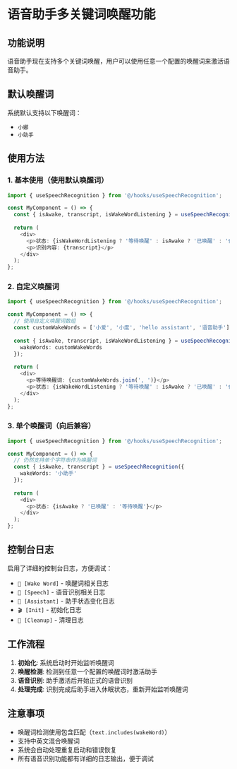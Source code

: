 # 语音助手多关键词唤醒功能

## 功能说明

语音助手现在支持多个关键词唤醒，用户可以使用任意一个配置的唤醒词来激活语音助手。

## 默认唤醒词

系统默认支持以下唤醒词：
- `小娜`
- `小助手` 

## 使用方法

### 1. 基本使用（使用默认唤醒词）

```typescript
import { useSpeechRecognition } from '@/hooks/useSpeechRecognition';

const MyComponent = () => {
  const { isAwake, transcript, isWakeWordListening } = useSpeechRecognition();
  
  return (
    <div>
      <p>状态: {isWakeWordListening ? '等待唤醒' : isAwake ? '已唤醒' : '休眠'}</p>
      <p>识别内容: {transcript}</p>
    </div>
  );
};
```

### 2. 自定义唤醒词

```typescript
import { useSpeechRecognition } from '@/hooks/useSpeechRecognition';

const MyComponent = () => {
  // 使用自定义唤醒词数组
  const customWakeWords = ['小爱', '小度', 'hello assistant', '语音助手'];
  
  const { isAwake, transcript, isWakeWordListening } = useSpeechRecognition({
    wakeWords: customWakeWords
  });
  
  return (
    <div>
      <p>等待唤醒词: {customWakeWords.join(', ')}</p>
      <p>状态: {isWakeWordListening ? '等待唤醒' : isAwake ? '已唤醒' : '休眠'}</p>
    </div>
  );
};
```

### 3. 单个唤醒词（向后兼容）

```typescript
import { useSpeechRecognition } from '@/hooks/useSpeechRecognition';

const MyComponent = () => {
  // 仍然支持单个字符串作为唤醒词
  const { isAwake, transcript } = useSpeechRecognition({
    wakeWords: '小助手'
  });
  
  return (
    <div>
      <p>状态: {isAwake ? '已唤醒' : '等待唤醒'}</p>
    </div>
  );
};
```

## 控制台日志

启用了详细的控制台日志，方便调试：

- `🎤 [Wake Word]` - 唤醒词相关日志
- `🎤 [Speech]` - 语音识别相关日志  
- `🎉 [Assistant]` - 助手状态变化日志
- `🎬 [Init]` - 初始化日志
- `🧹 [Cleanup]` - 清理日志

## 工作流程

1. **初始化**: 系统启动时开始监听唤醒词
2. **唤醒检测**: 检测到任意一个配置的唤醒词时激活助手
3. **语音识别**: 助手激活后开始正式的语音识别
4. **处理完成**: 识别完成后助手进入休眠状态，重新开始监听唤醒词

## 注意事项

- 唤醒词检测使用包含匹配（`text.includes(wakeWord)`）
- 支持中英文混合唤醒词
- 系统会自动处理重复启动和错误恢复
- 所有语音识别功能都有详细的日志输出，便于调试